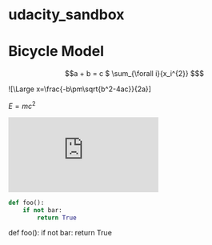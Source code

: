 # udacity_sandbox
# Bicycle Model
```math #yourmathlabel
a + b = c

$ \sum_{\forall i}{x_i^{2}} $
```
![\Large x=\frac{-b\pm\sqrt{b^2-4ac}}{2a}]

$E = mc^2$

![\Large x=\frac{-b\pm\sqrt{b^2-4ac}}{2a}](https://latex.codecogs.com/svg.latex?x%3D%5Cfrac%7B-b%5Cpm%5Csqrt%7Bb%5E2-4ac%7D%7D%7B2a%7D)

```python
def foo():
    if not bar:
        return True
```

def foo():
    if not bar:
        return True
